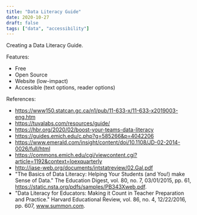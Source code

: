 ```yaml
---
title: "Data Literacy Guide"
date: 2020-10-27
draft: false
tags: ["data", "accessibility"]
---
```



Creating a Data Literacy Guide.

Features:
* Free
* Open Source
* Website (low-impact)
* Accessible (text options, reader options)

References:
 
* https://www150.statcan.gc.ca/n1/pub/11-633-x/11-633-x2019003-eng.htm
* https://tuvalabs.com/resources/guide/
* https://hbr.org/2020/02/boost-your-teams-data-literacy
* https://guides.emich.edu/c.php?g=585266&p=4042206
* https://www.emerald.com/insight/content/doi/10.1108/JD-02-2014-0026/full/html
* https://commons.emich.edu/cgi/viewcontent.cgi?article=1192&context=loexquarterly
* http://iase-web.org/documents/intstatreview/02.Gal.pdf
* "The Basics of Data Literacy: Helping Your Students (and You!) make Sense of Data." The Education Digest, vol. 80, no. 7, 03/01/2015, pp. 61, https://static.nsta.org/pdfs/samples/PB343Xweb.pdf.
* "Data Literacy for Educators: Making it Count in Teacher Preparation and Practice." Harvard Educational Review, vol. 86, no. 4, 12/22/2016, pp. 607, www.summon.com.


